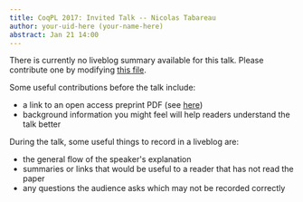 ```yaml
---
title: CoqPL 2017: Invited Talk -- Nicolas Tabareau 
author: your-uid-here (your-name-here)
abstract: Jan 21 14:00
---
```


There is currently no liveblog summary available for this talk. Please contribute one by modifying [this file](https://github.com/ocamllabs/popl2017-blog/blob/master/CoqPL-21/invited-talk-nicolas-tabareau.md).

Some useful contributions before the talk include:
* a link to an open access preprint PDF (see [here](https://github.com/gasche/popl2017-papers))
* background information you might feel will help readers understand the talk better

During the talk, some useful things to record in a liveblog are:
* the general flow of the speaker's explanation
* summaries or links that would be useful to a reader that has not read the paper
* any questions the audience asks which may not be recorded correctly
